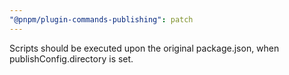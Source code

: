 ```yaml
---
"@pnpm/plugin-commands-publishing": patch
---
```


Scripts should be executed upon the original package.json, when publishConfig.directory is set.
